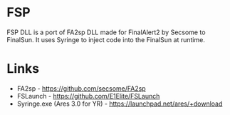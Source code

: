 # FSP

FSP DLL is a port of FA2sp DLL made for FinalAlert2 by Secsome to FinalSun.
It uses Syringe to inject code into the FinalSun at runtime.

# Links

* FA2sp - https://github.com/secsome/FA2sp
* FSLaunch - https://github.com/E1Elite/FSLaunch
* Syringe.exe (Ares 3.0 for YR) - https://launchpad.net/ares/+download

